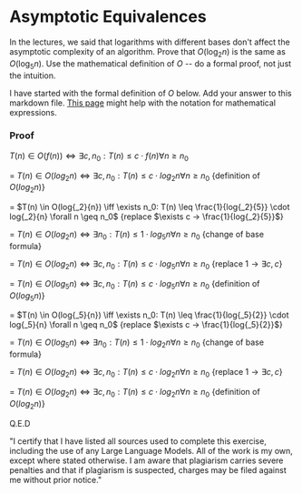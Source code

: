 # Asymptotic Equivalences

In the lectures, we said that logarithms with different bases don't affect the
asymptotic complexity of an algorithm. Prove that $O(\log_{2} n)$ is the same as
$O(\log_{5} n)$. Use the mathematical definition of $O$ -- do a formal proof,
not just the intuition.

I have started with the formal definition of $O$ below. Add your answer to this
markdown file. [This
page](https://docs.github.com/en/get-started/writing-on-github/working-with-advanced-formatting/writing-mathematical-expressions)
might help with the notation for mathematical expressions.

### Proof

$T(n) \in O(f(n)) \iff  \exists c, n_0: T(n) \leq c \cdot f(n) \forall n \geq n_0$

= $T(n) \in O(log{_2}{n}) \iff  \exists c, n_0: T(n) \leq c \cdot log{_2}{n} \forall n \geq n_0$ {definition of $O(log{_2}{n})$}

= $T(n) \in O(log{_2}{n}) \iff  \exists n_0: T(n) \leq  \frac{1}{log{_2}{5}} \cdot log{_2}{n} \forall n \geq n_0$ {replace $\exists c → \frac{1}{log{_2}{5}}$}

= $T(n) \in O(log{_2}{n}) \iff  \exists n_0: T(n) \leq  1  \cdot log{_5}{n} \forall n \geq n_0$ {change of base formula}

= $T(n) \in O(log{_2}{n}) \iff  \exists c, n_0: T(n) \leq c \cdot log{_5}{n} \forall n \geq n_0$ {replace $1 → \exists c, c$}

= $T(n) \in O(log{_5}{n}) \iff  \exists c, n_0: T(n) \leq c \cdot log{_5}{n} \forall n \geq n_0$ {definition of $O(log{_5}{n})$}

= $T(n) \in O(log{_5}{n}) \iff  \exists n_0: T(n) \leq  \frac{1}{log{_5}{2}} \cdot log{_5}{n} \forall n \geq n_0$ {replace $\exists c → \frac{1}{log{_5}{2}}$}

= $T(n) \in O(log{_5}{n}) \iff  \exists n_0: T(n) \leq  1  \cdot log{_2}{n} \forall n \geq n_0$ {change of base formula}

= $T(n) \in O(log{_2}{n}) \iff  \exists c, n_0: T(n) \leq c \cdot log{_2}{n} \forall n \geq n_0$ {replace $1 → \exists c, c$}

= $T(n) \in O(log{_2}{n}) \iff  \exists c, n_0: T(n) \leq c \cdot log{_2}{n} \forall n \geq n_0$ {definition of $O(log{_2}{n})$} 

Q.E.D

"I certify that I have listed all sources used to complete this exercise,
including the use of any Large Language Models. All of the work is my own, except
where stated otherwise. I am aware that plagiarism carries severe penalties and
that if plagiarism is suspected, charges may be filed against me without prior
notice."